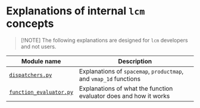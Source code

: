 # Explanations of internal `lcm` concepts

> \[!NOTE\] The following explanations are designed for `lcm` developers and not users.

| Module name                                           | Description                                                       |
| ----------------------------------------------------- | ----------------------------------------------------------------- |
| [`dispatchers.py`](./dispatchers.ipynb)               | Explanations of `spacemap`, `productmap`, and `vmap_1d` functions |
| [`function_evaluator.py`](./function_evaluator.ipynb) | Explanations of what the function evaluator does and how it works |
